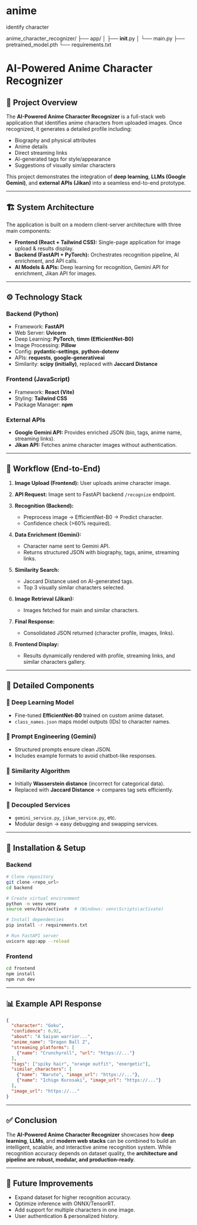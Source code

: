 # anime
identify character


anime_character_recognizer/
├── app/
│   ├── __init__.py
│   └── main.py
├── pretrained_model.pth
└── requirements.txt

# AI-Powered Anime Character Recognizer

## 📌 Project Overview

The **AI-Powered Anime Character Recognizer** is a full-stack web application that identifies anime characters from uploaded images. Once recognized, it generates a detailed profile including:

* Biography and physical attributes
* Anime details
* Direct streaming links
* AI-generated tags for style/appearance
* Suggestions of visually similar characters

This project demonstrates the integration of **deep learning**, **LLMs (Google Gemini)**, and **external APIs (Jikan)** into a seamless end-to-end prototype.

---

## 🏗️ System Architecture

The application is built on a modern client-server architecture with three main components:

* **Frontend (React + Tailwind CSS):** Single-page application for image upload & results display.
* **Backend (FastAPI + PyTorch):** Orchestrates recognition pipeline, AI enrichment, and API calls.
* **AI Models & APIs:** Deep learning for recognition, Gemini API for enrichment, Jikan API for images.

---

## ⚙️ Technology Stack

### Backend (Python)

* Framework: **FastAPI**
* Web Server: **Uvicorn**
* Deep Learning: **PyTorch**, **timm (EfficientNet-B0)**
* Image Processing: **Pillow**
* Config: **pydantic-settings**, **python-dotenv**
* APIs: **requests**, **google-generativeai**
* Similarity: **scipy (initially)**, replaced with **Jaccard Distance**

### Frontend (JavaScript)

* Framework: **React (Vite)**
* Styling: **Tailwind CSS**
* Package Manager: **npm**

### External APIs

* **Google Gemini API:** Provides enriched JSON (bio, tags, anime name, streaming links).
* **Jikan API:** Fetches anime character images without authentication.

---

## 🔄 Workflow (End-to-End)

1. **Image Upload (Frontend):** User uploads anime character image.
2. **API Request:** Image sent to FastAPI backend `/recognize` endpoint.
3. **Recognition (Backend):**

   * Preprocess image → EfficientNet-B0 → Predict character.
   * Confidence check (>60% required).
4. **Data Enrichment (Gemini):**

   * Character name sent to Gemini API.
   * Returns structured JSON with biography, tags, anime, streaming links.
5. **Similarity Search:**

   * Jaccard Distance used on AI-generated tags.
   * Top 3 visually similar characters selected.
6. **Image Retrieval (Jikan):**

   * Images fetched for main and similar characters.
7. **Final Response:**

   * Consolidated JSON returned (character profile, images, links).
8. **Frontend Display:**

   * Results dynamically rendered with profile, streaming links, and similar characters gallery.

---

## 🧩 Detailed Components

### 🔹 Deep Learning Model

* Fine-tuned **EfficientNet-B0** trained on custom anime dataset.
* `class_names.json` maps model outputs (IDs) to character names.

### 🔹 Prompt Engineering (Gemini)

* Structured prompts ensure clean JSON.
* Includes example formats to avoid chatbot-like responses.

### 🔹 Similarity Algorithm

* Initially **Wasserstein distance** (incorrect for categorical data).
* Replaced with **Jaccard Distance** → compares tag sets efficiently.

### 🔹 Decoupled Services

* `gemini_service.py`, `jikan_service.py`, etc.
* Modular design → easy debugging and swapping services.

---

## 🚀 Installation & Setup

### Backend

```bash
# Clone repository
git clone <repo_url>
cd backend

# Create virtual environment
python -m venv venv
source venv/bin/activate  # (Windows: venv\Scripts\activate)

# Install dependencies
pip install -r requirements.txt

# Run FastAPI server
uvicorn app:app --reload
```

### Frontend

```bash
cd frontend
npm install
npm run dev
```

---

## 📊 Example API Response

```json
{
  "character": "Goku",
  "confidence": 0.92,
  "about": "A Saiyan warrior...",
  "anime_name": "Dragon Ball Z",
  "streaming_platforms": [
    {"name": "Crunchyroll", "url": "https://..."}
  ],
  "tags": ["spiky hair", "orange outfit", "energetic"],
  "similar_characters": [
    {"name": "Naruto", "image_url": "https://..."},
    {"name": "Ichigo Kurosaki", "image_url": "https://..."}
  ],
  "image_url": "https://..."
}
```

---

## ✅ Conclusion

The **AI-Powered Anime Character Recognizer** showcases how **deep learning**, **LLMs**, and **modern web stacks** can be combined to build an intelligent, scalable, and interactive anime recognition system. While recognition accuracy depends on dataset quality, the **architecture and pipeline are robust, modular, and production-ready**.

---

## 📌 Future Improvements

* Expand dataset for higher recognition accuracy.
* Optimize inference with ONNX/TensorRT.
* Add support for multiple characters in one image.
* User authentication & personalized history.
